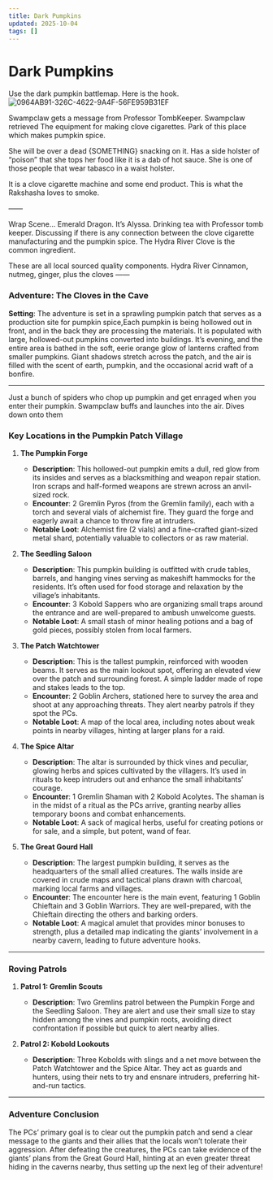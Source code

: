 ```yaml
---
title: Dark Pumpkins
updated: 2025-10-04
tags: []
---
```


# Dark Pumpkins

Use the dark pumpkin battlemap. Here is the hook.
![0964AB91-326C-4622-9A4F-56FE959B31EF](images/0964AB91-326C-4622-9A4F-56FE959B31EF.jpg)

Swampclaw gets a message from Professor TombKeeper. Swampclaw retrieved The equipment for making clove cigarettes. Park of this place which makes pumpkin spice.

She will be over a dead {SOMETHING} snacking on it. Has a side holster of “poison” that she tops her food like it is a dab of hot sauce. She is one of those people that wear tabasco in a waist holster.

It is a clove cigarette machine and some end product. This is what the Rakshasha loves to smoke.

——

Wrap Scene… Emerald Dragon. It’s Alyssa. Drinking tea with Professor tomb keeper. Discussing if there is any connection between the clove cigarette manufacturing and the pumpkin spice. The Hydra River Clove is the common ingredient.

These are all local sourced quality components. Hydra River Cinnamon, nutmeg, ginger, plus the cloves
——

### Adventure: **The Cloves in the Cave**

**Setting**:
The adventure is set in a sprawling pumpkin patch that serves as a production site for pumpkin spice,Each pumpkin is being hollowed out in front, and in the back they are processing the materials.  It is populated with large, hollowed-out pumpkins converted into buildings. It’s evening, and the entire area is bathed in the soft, eerie orange glow of lanterns crafted from smaller pumpkins. Giant shadows stretch across the patch, and the air is filled with the scent of earth, pumpkin, and the occasional acrid waft of a bonfire.

---

Just a bunch of spiders who chop up pumpkin and get enraged when you enter their pumpkin. Swampclaw buffs and launches into the air. Dives down onto them

### Key Locations in the Pumpkin Patch Village

1. **The Pumpkin Forge**
   - **Description**: This hollowed-out pumpkin emits a dull, red glow from its insides and serves as a blacksmithing and weapon repair station. Iron scraps and half-formed weapons are strewn across an anvil-sized rock.
   - **Encounter**: 2 Gremlin Pyros (from the Gremlin family), each with a torch and several vials of alchemist fire. They guard the forge and eagerly await a chance to throw fire at intruders.
   - **Notable Loot**: Alchemist fire (2 vials) and a fine-crafted giant-sized metal shard, potentially valuable to collectors or as raw material.

2. **The Seedling Saloon**
   - **Description**: This pumpkin building is outfitted with crude tables, barrels, and hanging vines serving as makeshift hammocks for the residents. It’s often used for food storage and relaxation by the village’s inhabitants.
   - **Encounter**: 3 Kobold Sappers who are organizing small traps around the entrance and are well-prepared to ambush unwelcome guests.
   - **Notable Loot**: A small stash of minor healing potions and a bag of gold pieces, possibly stolen from local farmers.

3. **The Patch Watchtower**
   - **Description**: This is the tallest pumpkin, reinforced with wooden beams. It serves as the main lookout spot, offering an elevated view over the patch and surrounding forest. A simple ladder made of rope and stakes leads to the top.
   - **Encounter**: 2 Goblin Archers, stationed here to survey the area and shoot at any approaching threats. They alert nearby patrols if they spot the PCs.
   - **Notable Loot**: A map of the local area, including notes about weak points in nearby villages, hinting at larger plans for a raid.

4. **The Spice Altar**
   - **Description**: The altar is surrounded by thick vines and peculiar, glowing herbs and spices cultivated by the villagers. It’s used in rituals to keep intruders out and enhance the small inhabitants’ courage.
   - **Encounter**: 1 Gremlin Shaman with 2 Kobold Acolytes. The shaman is in the midst of a ritual as the PCs arrive, granting nearby allies temporary boons and combat enhancements.
   - **Notable Loot**: A sack of magical herbs, useful for creating potions or for sale, and a simple, but potent, wand of fear.

5. **The Great Gourd Hall**
   - **Description**: The largest pumpkin building, it serves as the headquarters of the small allied creatures. The walls inside are covered in crude maps and tactical plans drawn with charcoal, marking local farms and villages.
   - **Encounter**: The encounter here is the main event, featuring 1 Goblin Chieftain and 3 Goblin Warriors. They are well-prepared, with the Chieftain directing the others and barking orders.
   - **Notable Loot**: A magical amulet that provides minor bonuses to strength, plus a detailed map indicating the giants’ involvement in a nearby cavern, leading to future adventure hooks.

---

### Roving Patrols

1. **Patrol 1: Gremlin Scouts**
   - **Description**: Two Gremlins patrol between the Pumpkin Forge and the Seedling Saloon. They are alert and use their small size to stay hidden among the vines and pumpkin roots, avoiding direct confrontation if possible but quick to alert nearby allies.

2. **Patrol 2: Kobold Lookouts**
   - **Description**: Three Kobolds with slings and a net move between the Patch Watchtower and the Spice Altar. They act as guards and hunters, using their nets to try and ensnare intruders, preferring hit-and-run tactics.

---

### Adventure Conclusion

The PCs’ primary goal is to clear out the pumpkin patch and send a clear message to the giants and their allies that the locals won’t tolerate their aggression. After defeating the creatures, the PCs can take evidence of the giants’ plans from the Great Gourd Hall, hinting at an even greater threat hiding in the caverns nearby, thus setting up the next leg of their adventure!
